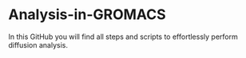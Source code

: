 # Analysis-in-GROMACS

In this GitHub you will find all steps and scripts to effortlessly perform diffusion analysis.
